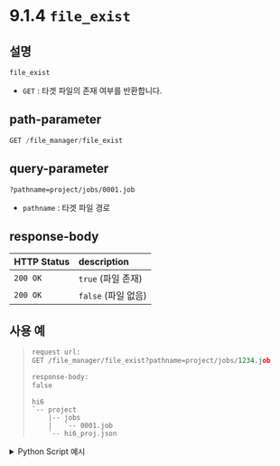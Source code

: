 # 9.1.4 `file_exist`

## 설명

`file_exist`

- `GET` : 타겟 파일의 존재 여부를 반환합니다.

## path-parameter

```python
GET /file_manager/file_exist
```

## query-parameter

```
?pathname=project/jobs/0001.job
```
- `pathname` : 타겟 파일 경로

## response-body

|HTTP Status|description|
|:---|:---|
|`200 OK`|`true` (파일 존재)|
|`200 OK`|`false` (파일 없음)|


## 사용 예

<blockquote>

```python
request url:
GET /file_manager/file_exist?pathname=project/jobs/1234.job

response-body: 
false
```
```
hi6
`-- project
    |-- jobs
    |   `-- 0001.job
    `-- hi6_proj.json
```

</blockquote>

<details><summary>Python Script 예시</summary>

```python
# test.py
import requests

def is_file_exist() -> str:
	base_url        = 'http://192.168.1.150:8888'
	path_parameter  = '/file_manager/file_exist'
	query_parameter = {'pathname': 'project/jobs/0001.job'}

	response = requests.get(url = base_url + path_parameter, params = query_parameter)

	return response.text

print(is_file_exist())
```
```sh
$python test.py
true
```

</details>
